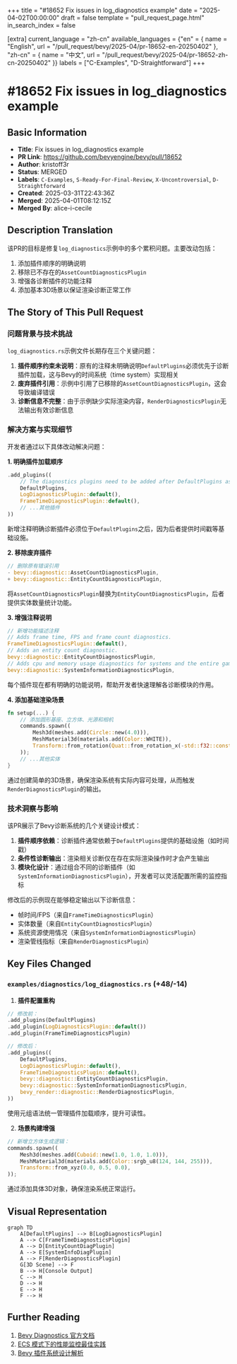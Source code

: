 +++
title = "#18652 Fix issues in log_diagnostics example"
date = "2025-04-02T00:00:00"
draft = false
template = "pull_request_page.html"
in_search_index = false

[extra]
current_language = "zh-cn"
available_languages = {"en" = { name = "English", url = "/pull_request/bevy/2025-04/pr-18652-en-20250402" }, "zh-cn" = { name = "中文", url = "/pull_request/bevy/2025-04/pr-18652-zh-cn-20250402" }}
labels = ["C-Examples", "D-Straightforward"]
+++

# #18652 Fix issues in log_diagnostics example

## Basic Information
- **Title**: Fix issues in log_diagnostics example
- **PR Link**: https://github.com/bevyengine/bevy/pull/18652
- **Author**: kristoff3r
- **Status**: MERGED
- **Labels**: `C-Examples`, `S-Ready-For-Final-Review`, `X-Uncontroversial`, `D-Straightforward`
- **Created**: 2025-03-31T22:43:36Z
- **Merged**: 2025-04-01T08:12:15Z
- **Merged By**: alice-i-cecile

## Description Translation
该PR的目标是修复`log_diagnostics`示例中的多个累积问题。主要改动包括：
1. 添加插件顺序的明确说明
2. 移除已不存在的`AssetCountDiagnosticsPlugin`
3. 增强各诊断插件的功能注释
4. 添加基本3D场景以保证渲染诊断正常工作

## The Story of This Pull Request

### 问题背景与技术挑战
`log_diagnostics.rs`示例文件长期存在三个关键问题：
1. **插件顺序约束未说明**：原有的注释未明确说明`DefaultPlugins`必须优先于诊断插件加载，这与Bevy的时间系统（time system）实现相关
2. **废弃插件引用**：示例中引用了已移除的`AssetCountDiagnosticsPlugin`，这会导致编译错误
3. **诊断信息不完整**：由于示例缺少实际渲染内容，`RenderDiagnosticsPlugin`无法输出有效诊断信息

### 解决方案与实现细节
开发者通过以下具体改动解决问题：

**1. 明确插件加载顺序**
```rust
.add_plugins((
    // The diagnostics plugins need to be added after DefaultPlugins as they use e.g. the time plugin for timestamps.
    DefaultPlugins,
    LogDiagnosticsPlugin::default(),
    FrameTimeDiagnosticsPlugin::default(),
    // ...其他插件
))
```
新增注释明确诊断插件必须位于`DefaultPlugins`之后，因为后者提供时间戳等基础设施。

**2. 移除废弃插件**
```rust
// 删除原有错误引用
- bevy::diagnostic::AssetCountDiagnosticsPlugin,
+ bevy::diagnostic::EntityCountDiagnosticsPlugin,
```
将`AssetCountDiagnosticsPlugin`替换为`EntityCountDiagnosticsPlugin`，后者提供实体数量统计功能。

**3. 增强注释说明**
```rust
// 新增功能描述注释
// Adds frame time, FPS and frame count diagnostics.
FrameTimeDiagnosticsPlugin::default(),
// Adds an entity count diagnostic.
bevy::diagnostic::EntityCountDiagnosticsPlugin,
// Adds cpu and memory usage diagnostics for systems and the entire game process.
bevy::diagnostic::SystemInformationDiagnosticsPlugin,
```
每个插件现在都有明确的功能说明，帮助开发者快速理解各诊断模块的作用。

**4. 添加基础渲染场景**
```rust
fn setup(...) {
    // 添加圆形基座、立方体、光源和相机
    commands.spawn((
        Mesh3d(meshes.add(Circle::new(4.0))),
        MeshMaterial3d(materials.add(Color::WHITE)),
        Transform::from_rotation(Quat::from_rotation_x(-std::f32::consts::FRAC_PI_2)),
    ));
    // ...其他实体
}
```
通过创建简单的3D场景，确保渲染系统有实际内容可处理，从而触发`RenderDiagnosticsPlugin`的输出。

### 技术洞察与影响
该PR展示了Bevy诊断系统的几个关键设计模式：
1. **插件顺序依赖**：诊断插件通常依赖于`DefaultPlugins`提供的基础设施（如时间戳）
2. **条件性诊断输出**：渲染相关诊断仅在存在实际渲染操作时才会产生输出
3. **模块化设计**：通过组合不同的诊断插件（如`SystemInformationDiagnosticsPlugin`），开发者可以灵活配置所需的监控指标

修改后的示例现在能够稳定输出以下诊断信息：
- 帧时间/FPS（来自`FrameTimeDiagnosticsPlugin`）
- 实体数量（来自`EntityCountDiagnosticsPlugin`）
- 系统资源使用情况（来自`SystemInformationDiagnosticsPlugin`）
- 渲染管线指标（来自`RenderDiagnosticsPlugin`）

## Key Files Changed

### `examples/diagnostics/log_diagnostics.rs` (+48/-14)
1. **插件配置重构**
```rust
// 修改前：
.add_plugins(DefaultPlugins)
.add_plugin(LogDiagnosticsPlugin::default())
.add_plugin(FrameTimeDiagnosticsPlugin)

// 修改后：
.add_plugins((
    DefaultPlugins,
    LogDiagnosticsPlugin::default(),
    FrameTimeDiagnosticsPlugin::default(),
    bevy::diagnostic::EntityCountDiagnosticsPlugin,
    bevy::diagnostic::SystemInformationDiagnosticsPlugin,
    bevy_render::diagnostic::RenderDiagnosticsPlugin,
))
```
使用元组语法统一管理插件加载顺序，提升可读性。

2. **场景构建增强**
```rust
// 新增立方体生成逻辑：
commands.spawn((
    Mesh3d(meshes.add(Cuboid::new(1.0, 1.0, 1.0))),
    MeshMaterial3d(materials.add(Color::srgb_u8(124, 144, 255))),
    Transform::from_xyz(0.0, 0.5, 0.0),
));
```
通过添加具体3D对象，确保渲染系统正常运行。

## Visual Representation

```mermaid
graph TD
    A[DefaultPlugins] --> B[LogDiagnosticsPlugin]
    A --> C[FrameTimeDiagnosticsPlugin]
    A --> D[EntityCountDiagPlugin]
    A --> E[SystemInfoDiagPlugin]
    A --> F[RenderDiagnosticsPlugin]
    G[3D Scene] --> F
    B --> H[Console Output]
    C --> H
    D --> H
    E --> H
    F --> H
```

## Further Reading
1. [Bevy Diagnostics 官方文档](https://docs.rs/bevy/latest/bevy/diagnostic/index.html)
2. [ECS 模式下的性能监控最佳实践](https://github.com/bevyengine/bevy/discussions/18542)
3. [Bevy 插件系统设计解析](https://bevy-cheatbook.github.io/programming/plugins.html)